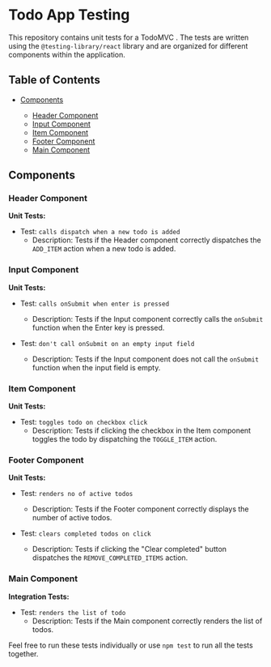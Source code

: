 # Todo App Testing

This repository contains unit tests for a TodoMVC . The tests are written using the `@testing-library/react` library and are organized for different components within the application.

## Table of Contents

- [Components](#components)
 
  - [Header Component](#header-component)
  - [Input Component](#input-component)
  - [Item Component](#item-component)
  - [Footer Component](#footer-component)
  - [Main Component](#main-component)



## Components

### Header Component

**Unit Tests:**

- Test: `calls dispatch when a new todo is added`
  - Description: Tests if the Header component correctly dispatches the `ADD_ITEM` action when a new todo is added.



### Input Component

**Unit Tests:**

- Test: `calls onSubmit when enter is pressed`
  - Description: Tests if the Input component correctly calls the `onSubmit` function when the Enter key is pressed.

- Test: `don't call onSubmit on an empty input field`
  - Description: Tests if the Input component does not call the `onSubmit` function when the input field is empty.



### Item Component

**Unit Tests:**

- Test: `toggles todo on checkbox click`
  - Description: Tests if clicking the checkbox in the Item component toggles the todo by dispatching the `TOGGLE_ITEM` action.



### Footer Component

**Unit Tests:**

- Test: `renders no of active todos`
  - Description: Tests if the Footer component correctly displays the number of active todos.

- Test: `clears completed todos on click`
  - Description: Tests if clicking the "Clear completed" button dispatches the `REMOVE_COMPLETED_ITEMS` action.



### Main Component

**Integration Tests:**

- Test: `renders the list of todo`
  - Description: Tests if the Main component correctly renders the list of todos.
  

Feel free to run these tests individually or use `npm test` to run all the tests together.
